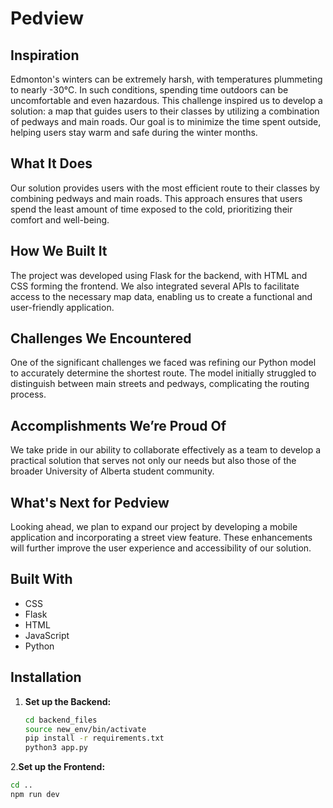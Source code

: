 # Pedview

## Inspiration
Edmonton's winters can be extremely harsh, with temperatures plummeting to nearly -30°C. In such conditions, spending time outdoors can be uncomfortable and even hazardous. This challenge inspired us to develop a solution: a map that guides users to their classes by utilizing a combination of pedways and main roads. Our goal is to minimize the time spent outside, helping users stay warm and safe during the winter months.

## What It Does
Our solution provides users with the most efficient route to their classes by combining pedways and main roads. This approach ensures that users spend the least amount of time exposed to the cold, prioritizing their comfort and well-being.

## How We Built It
The project was developed using Flask for the backend, with HTML and CSS forming the frontend. We also integrated several APIs to facilitate access to the necessary map data, enabling us to create a functional and user-friendly application.

## Challenges We Encountered
One of the significant challenges we faced was refining our Python model to accurately determine the shortest route. The model initially struggled to distinguish between main streets and pedways, complicating the routing process.

## Accomplishments We’re Proud Of
We take pride in our ability to collaborate effectively as a team to develop a practical solution that serves not only our needs but also those of the broader University of Alberta student community.

## What's Next for Pedview
Looking ahead, we plan to expand our project by developing a mobile application and incorporating a street view feature. These enhancements will further improve the user experience and accessibility of our solution.

## Built With
- CSS
- Flask
- HTML
- JavaScript
- Python

## Installation

1. **Set up the Backend:**
   ```bash
   cd backend_files
   source new_env/bin/activate
   pip install -r requirements.txt 
   python3 app.py

2.**Set up the Frontend:**
  ```bash
  cd ..
  npm run dev


